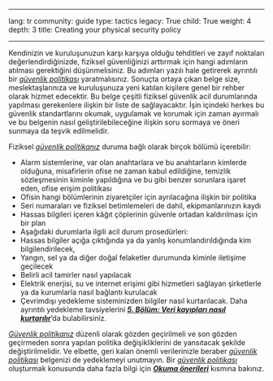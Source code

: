 

---

lang: tr
community: guide
type: tactics
legacy: True
child: True
weight: 4
depth: 3
title: Creating your physical security policy

---

Kendinizin ve kuruluşunuzun karşı karşıya olduğu tehditleri ve zayıf noktaları değerlendirdiğinizde, fiziksel güvenliğinizi arttırmak için hangi adımların atılması gerektiğini düşünmelisiniz. Bu adımları yazılı hale getirerek ayrıntılı bir [*güvenlik politikası*](/tr/glossary#Security_policy) yaratmalısınız. Sonuçta ortaya çıkan belge size, meslektaşlarınıza ve kuruluşunuza yeni katılan kişilere genel bir rehber olarak hizmet edecektir. Bu belge çeşitli fiziksel güvenlik acil durumlarında yapılması gerekenlere ilişkin bir liste de sağlayacaktır. İşin içindeki herkes bu güvenlik standartlarını okumak, uygulamak ve korumak için zaman ayırmalı ve bu belgenin nasıl geliştirilebileceğine ilişkin soru sormaya ve öneri sunmaya da teşvik edilmelidir.


Fiziksel [*güvenlik politikanız*](/tr/glossary#Security_policy) duruma bağlı olarak birçok bölümü içerebilir:

- Alarm sistemlerine, var olan anahtarlara ve bu anahtarların kimlerde olduğuna, misafirlerin ofise ne zaman kabul edildiğine, temizlik sözleşmesinin kiminle yapıldığına ve bu gibi benzer sorunlara işaret eden, ofise erişim politikası	
- Ofisin hangi bölümlerinin ziyaretçiler için ayrılacağına ilişkin bir politika 	
- Seri numaraları ve fiziksel betimlemeleri de dahil, ekipmanlarınızın kaydı	
- Hassas bilgileri içeren kâğıt çöplerinin güvenle ortadan kaldırılması için bir plan	
- Aşağıdaki durumlarla ilgili acil durum prosedürleri:
 - Hassas bilgiler açığa çıktığında ya da yanlış konumlandırıldığında kim bilgilendirilecek, 		
 - Yangın, sel ya da diğer doğal felaketler durumunda kiminle iletişime geçilecek		
 - Belirli acil tamirler nasıl yapılacak		
 - Elektrik enerjisi, su ve internet erişimi gibi hizmetleri sağlayan şirketlerle ya da kurumlarla nasıl bağlantı kurulacak
 - Çevrimdışı yedekleme sisteminizden bilgiler nasıl kurtarılacak. Daha ayrıntılı yedekleme tavsiyelerini [***5. Bölüm: Veri kayıpları nasıl kurtarılır***](/tr/chapter-5)’da bulabilirsiniz.

[*Güvenlik politikanız*](/tr/glossary#Security_policy) düzenli olarak gözden geçirilmeli ve son gözden geçirmeden sonra yapılan politika değişikliklerini de yansıtacak şekilde değiştirilmelidir. Ve elbette, geri kalan önemli verilerinizle beraber [*güvenlik politikası*](/tr/glossary#Security_policy) belgenizi de yedeklemeyi unutmayın. Bir [*güvenlik politikası*](/tr/glossary#Security_policy) oluşturmak konusunda daha fazla bilgi için [***Okuma önerileri***](/tr/chapter_2_5) kısmına bakınız.


